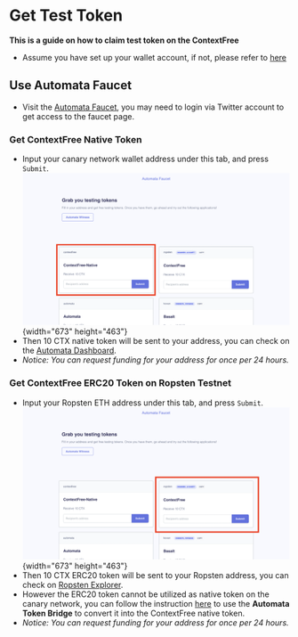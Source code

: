 # Get Test Token
**This is a guide on how to claim test token on the ContextFree**

- Assume you have set up your wallet account, if not, please refer to [here](./setupwallet.md)

## Use Automata Faucet 
- Visit the [Automata Faucet](https://faucet.ata.network/), you may need to login via Twitter account to get access to the faucet page.

### Get ContextFree Native Token
- Input your canary network wallet address under this tab, and press `Submit`.<br>
![](../../assets/canaryimg/faucet_native.png){width="673" height="463"}<br>
- Then 10 CTX native token will be sent to your address, you can check on the [Automata Dashboard](https://dashboard.ata.network).
- *Notice: You can request funding for your address for once per 24 hours.*

### Get ContextFree ERC20 Token on Ropsten Testnet
- Input your Ropsten ETH address under this tab, and press `Submit`.<br>
![](../../assets/canaryimg/faucet_erc20.png){width="673" height="463"}<br>
- Then 10 CTX ERC20 token will be sent to your Ropsten address, you can check on [Ropsten Explorer](ropsten.etherscan.io).
- However the ERC20 token cannot be utilized as native token on the canary network, you can follow the instruction [here](../userguide/tokenbridge.md) to use the **Automata Token Bridge** to convert it into the ContextFree native token.
- *Notice: You can request funding for your address for once per 24 hours.*